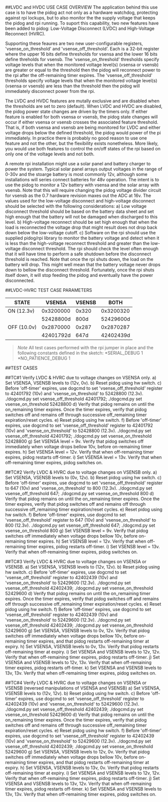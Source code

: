 ##LVDC and HVDC USE CASE OVERVIEW
The application behind this use case is to have the pidog act not only as a hardware watchdog, protecting against rpi lockups, but to also monitor the the supply voltage that keeps the pidog and rpi running. To suport this capability, two new features have been added to pidog: Low-Voltage Disconnect (LVDC) and High-Voltage Reconnect (HVRC).

Supporting these feaures are two new user-configurable registers, 'vsense_on_threshold' and 'vsense_off_threshold'. Each is a 32-bit register where the upper 16 bits define thresholds for vsensa and the lower 16 bits define threholds for vsensb. The 'vsense_on_threshold' thresholds specify voltage levels that when the monitored voltage level(s) (vsensa or vsensb) are greater or equal to the threshold then the pidog will reconnect power to the rpi after the off-remaining timer expires. The 'vsense_off_threshold' thresholds specify voltage levels that when the monitored voltage level(s) (vsensa or vsensb) are less than the threshold then the pidog will immediately disconnect power from the rpi.

The LVDC and HVDC features are mutally exclusive and are disabled when the thresholds are set to zero (default). When LVDC and HVDC are disabled, the pidog power state changes are driven by the timers only. If either feature is enabled for both vsensa or vsensb, the pidog state changes will occur if either vsensa or vsensb crosses the associated feature threshold. That is, if both vsensa and vsensb are being monitored for LVDC and either voltage drops below the defined threshold, the pidog would power of the pi immediately. In practice there is probably no good reason to use one feature and not the other, but the flexibility exists nonetheless. More likely, you would use both features to control the on/off states of the rpi based on only one of the voltage levels and not both. 

A remote rpi installation might use a solar panel and battery charger to power the system. Typical solar panel arrays output voltages in the range of 0-30v and the stoarge battery is most commonly 12v, although some installations will series connect batteries for 48v operation. The intent is to use the pidog to monitor a 12v battery with vsensa and the solar array with vsensb. Note that this will require changing the pidog voltage divider circuit for vsensb as the 0.7 hardware revision maxes out the ADC at 16v. The values used for the low-voltage disconnect and high-voltage disconnect should be
selected with the following considerations:
	a) Low voltage disconnect threshold should be based on the battery data sheet and set high enough that the battery will not be damaged when discharged to this level.
	b) High-voltage reconnect should be set high enough that when the load is reconnected the voltage drop that might result does not drop back down below the
		low-voltage cutoff.
	c)	Software on the rpi should use the supplied pidog/rpi library to monitor the battery voltage and detect when it is less than the high-voltage reconnect threshold and greater than the low-voltage disconnect threshold. The rpi should check the level often enough that it will have time to perform a safe shutdown before the disconnect threshold is reached. Note that once the rpi shuts down, the load on the battery will drop. This might well mean that the battery voltage	never drops down to bellow the disconnect threshold. Fortunately, once the rpi shuts itself down, it will stop feeding the pidog and eventually have the power disconnected. 
	


##LVDC-HVRC TEST CASE PARAMETERS

| STATE | VSENSA |VSENSB|BOTH|
|---|---|---|---|
| ON (12.3v)|0x3200000|0x320|0x3200320|
| | 52428800d|800d|52429600d|
|OFF (10.0v)|0x2870000|0x287|0x2870287|
||42401792d|647d|42402439d

> *Note* All test cases performed with the rpi jumper in place and the following constants defined in the sketch: 
	*SERIAL_DEBUG 1
	*NO_PATIENCE_DEBUG 1


##TEST CASES

##TC#1 Verify LVDC & HVRC due to voltage changes on VSENSA only. 
	a) Set VSENSA, VSENSB levels to (12v, 0v).
	b) Reset pidog using hw switch.
	c) Before 'off-timer' expires, use dogcmd to set 'vsense_off_threshold' register to 42401792 (10v) and 'vsense_on_threshold' to 52428800 (12.3v). 
			./dogcmd.py set vsense_off_threshold 42401792; ./dogcmd.py set vsense_on_threshold 52428800
	d) Verify that pidog remains on until the on_remaining timer expires. Once the timer expires, verify that pidog switches off and remains off through successive off_remaining timer expiration/reset cycles.
	e) Reset pidog using hw switch.
	f) Before 'off-timer' expires, use dogcmd to set 'vsense_off_threshold' register to 42401792 (10v) and 'vsense_on_threshold' to 52428800 (12.3v). 
			./dogcmd.py set vsense_off_threshold 42401792; ./dogcmd.py set vsense_on_threshold 52428800
	g) Set VSENSA level = 9v. Verify that pidog switches off immediately when voltage drops bellow 10v, before on-remaining timer expires.
	h) Set VSENSA level = 12v. Verify that when off-remaining timer expires, pidog restarts off-timer.
	i)  Set VSENSA level = 13v. Verify that when off-remaining timer expires, pidog switches on.
	
##TC#2 Verify LVDC & HVRC due to voltage changes on VSENSB only. 
	a) Set VSENSA, VSENSB levels to (0v, 12v).
	b) Reset pidog using hw switch.
	c) Before 'off-timer' expires, use dogcmd to set 'vsense_off_threshold' register to 647 (10v) and 'vsense_on_threshold' to 800 (12.3v). 
			./dogcmd.py set vsense_off_threshold 647; ./dogcmd.py set vsense_on_threshold 800
	d) Verify that pidog remains on until the on_remaining timer expires. Once the timer expires, verify that pidog switches off and remains off through successive off_remaining timer expiration/reset cycles.
	e) Reset pidog using hw switch.
	f) Before 'off-timer' expires, use dogcmd to set 'vsense_off_threshold' register to 647 (10v) and 'vsense_on_threshold' to 800 (12.3v). 
			./dogcmd.py set vsense_off_threshold 647; ./dogcmd.py set vsense_on_threshold 800
	g) Set VSENSB level = 9v. Verify that pidog switches off immediately when voltage drops bellow 10v, before on-remaining timer expires.
	h) Set VSENSB level = 12v. Verify that when off-remaining timer expires, pidog restarts off-timer.
	i)  Set VSENSB level = 13v. Verify that when off-remaining timer expires, pidog switches on.
	
##TC#3 Verify LVDC & HVRC due to voltage changes on VSENSA or VSENSB. 
	a) Set VSENSA, VSENSB levels to (12v, 12v).
	b) Reset pidog using hw switch.
	c) Before 'off-timer' expires, use dogcmd to set 'vsense_off_threshold' register to 42402439 (10v) and 'vsense_on_threshold' to 52429600 (12.3v). 
			./dogcmd.py set vsense_off_threshold 42402439; ./dogcmd.py set vsense_on_threshold 52429600
	d) Verify that pidog remains on until the on_remaining timer expires. Once the timer expires, verify that pidog switches off and remains off through successive off_remaining timer expiration/reset cycles.
	e) Reset pidog using hw switch.
	f) Before 'off-timer' expires, use dogcmd to set 'vsense_off_threshold' register to 42402439 (10v) and 'vsense_on_threshold' to 52429600 (12.3v). 
			./dogcmd.py set vsense_off_threshold 42402439; ./dogcmd.py set vsense_on_threshold 52429600
	g) Set VSENSA, VSENSB levels to 0v, 12v. Verify that pidog switches off immediately when voltage drops bellow 10v, before on-remaining timer expires, and that pidog restarts off-remaining timer at expiry.
	h) Set VSENSA, VSENSB levels to 0v, 13v. Verify that pidog restarts off-remaining timer at expiry.
	i)  Set VSENSA and VSENSB levels to 12v, 12v. Verify that when off-remaining timer expires, pidog restarts off-timer.
	j)  Set VSENSA and VSENSB levels to 12v, 13v. Verify that when off-remaining timer expires, pidog restarts off-timer.
	k) Set VSENSA and VSENSB levels to 13v, 13v. Verify that when off-remaining timer expires, pidog switches on.
	
##TC#4 Verify LVDC & HVRC due to voltage changes on VSENSA or VSENSB (reversed manipulations of VSENSA and VSENSB)
	a) Set VSENSA, VSENSB levels to (12v, 12v).
	b) Reset pidog using hw switch.
	c) Before 'off-timer' expires, use dogcmd to set 'vsense_off_threshold' register to 42402439 (10v) and 'vsense_on_threshold' to 52429600 (12.3v). 
			./dogcmd.py set vsense_off_threshold 42402439; ./dogcmd.py set vsense_on_threshold 52429600
	d) Verify that pidog remains on until the on_remaining timer expires. Once the timer expires, verify that pidog switches off and remains off through successive off_remaining timer expiration/reset cycles.
	e) Reset pidog using hw switch.
	f) Before 'off-timer' expires, use dogcmd to set 'vsense_off_threshold' register to 42402439 (10v) and 'vsense_on_threshold' to 52429600 (12.3v). 
			./dogcmd.py set vsense_off_threshold 42402439; ./dogcmd.py set vsense_on_threshold 52429600
	g) Set VSENSA, VSENSB levels to 12v, 0v. Verify that pidog switches off immediately when voltage drops bellow 10v, before on-remaining timer expires, and that pidog restarts off-remaining timer at expiry.
	h) Set VSENSA, VSENSB levels to 13v, 0v. Verify that pidog restarts off-remaining timer at expiry.
	i)  Set VSENSA and VSENSB levels to 12v, 12v. Verify that when off-remaining timer expires, pidog restarts off-timer.
	j)  Set VSENSA and VSENSB levels to 13v, 12v. Verify that when off-remaining timer expires, pidog restarts off-timer.
	k) Set VSENSA and VSENSB levels to 13v, 13v. Verify that when off-remaining timer expires, pidog switches on.